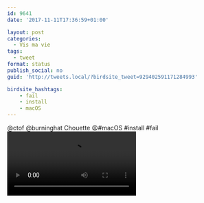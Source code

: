 ```yaml
---
id: 9641
date: '2017-11-11T17:36:59+01:00'

layout: post
categories:
  - Vis ma vie
tags:
  - tweet
format: status
publish_social: no
guid: 'http://tweets.local/?birdsite_tweet=929402591171284993'

birdsite_hashtags:
    - fail
    - install
    - macOS
---
```


@ctof @burninghat Chouette 😩#macOS #install #fail ![](http://tweets.local/wp-content/uploads/twitter-archive/tweets_media/929402591171284993-S2FjDnrS1xM1_UHo.mp4)